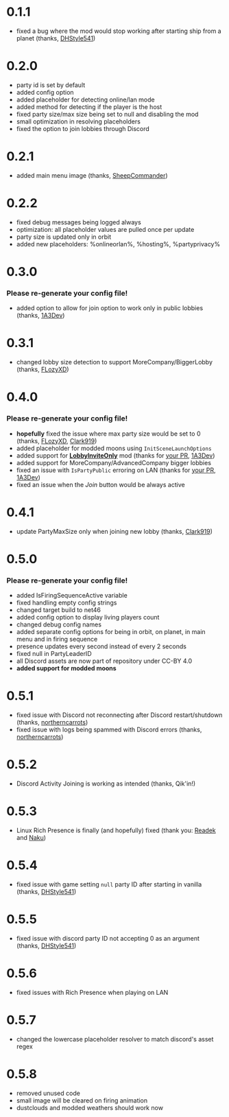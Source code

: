 # 0.1.1

- fixed a bug where the mod would stop working after starting ship from a planet (thanks, [DHStyle541](https://github.com/DHStyle541))

# 0.2.0

- party id is set by default
- added config option
- added placeholder for detecting online/lan mode
- added method for detecting if the player is the host
- fixed party size/max size being set to null and disabling the mod
- small optimization in resolving placeholders
- fixed the option to join lobbies through Discord

# 0.2.1

- added main menu image (thanks, [SheepCommander](https://github.com/SheepCommander))

# 0.2.2

- fixed debug messages being logged always
- optimization: all placeholder values are pulled once per update
- party size is updated only in orbit
- added new placeholders: %onlineorlan%, %hosting%, %partyprivacy%

# 0.3.0

### Please re-generate your config file!

- added option to allow for join option to work only in public lobbies (thanks, [1A3Dev](https://github.com/1A3Dev))

# 0.3.1

- changed lobby size detection to support MoreCompany/BiggerLobby (thanks, [FLozyXD](https://github.com/FLozyXD))

# 0.4.0

### Please re-generate your config file!

- **hopefully** fixed the issue where max party size would be set to 0 (thanks, [FLozyXD](https://github.com/FLozyXD), [Clark919](https://github.com/Clark919))
- added placeholder for modded moons using `InitSceneLaunchOptions`
- added support for **[LobbyInviteOnly](https://thunderstore.io/c/lethal-company/p/Dev1A3/LobbyInviteOnly/)** mod (thanks for [your PR](https://github.com/AndreyMrovol/LethalRichPresence/pull/3), [1A3Dev](https://github.com/1A3Dev))
- added support for MoreCompany/AdvancedCompany bigger lobbies
- fixed an issue with `IsPartyPublic` erroring on LAN (thanks for [your PR](https://github.com/AndreyMrovol/LethalRichPresence/pull/7), [1A3Dev](https://github.com/1A3Dev))
- fixed an issue when the _Join_ button would be always active

# 0.4.1

- update PartyMaxSize only when joining new lobby (thanks, [Clark919](https://github.com/Clark919))

# 0.5.0

### Please re-generate your config file!

- added IsFiringSequenceActive variable
- fixed handling empty config strings
- changed target build to net46
- added config option to display living players count
- changed debug config names
- added separate config options for being in orbit, on planet, in main menu and in firing sequence
- presence updates every second instead of every 2 seconds
- fixed null in PartyLeaderID
- all Discord assets are now part of repository under CC-BY 4.0
- **added support for modded moons**

# 0.5.1

- fixed issue with Discord not reconnecting after Discord restart/shutdown (thanks, [northerncarrots](https://github.com/northerncarrots))
- fixed issue with logs being spammed with Discord errors (thanks, [northerncarrots](https://github.com/northerncarrots))

# 0.5.2

- Discord Activity Joining is working as intended (thanks, Qik'in!)

# 0.5.3

- Linux Rich Presence is finally (and hopefully) fixed (thank you: [Readek](https://github.com/Readek) and [Naku](https://nnaku.com/))

# 0.5.4

- fixed issue with game setting `null` party ID after starting in vanilla (thanks, [DHStyle541](https://github.com/DHStyle541))

# 0.5.5

- fixed issue with discord party ID not accepting 0 as an argument (thanks, [DHStyle541](https://github.com/DHStyle541))

# 0.5.6

- fixed issues with Rich Presence when playing on LAN

# 0.5.7

- changed the lowercase placeholder resolver to match discord's asset regex

# 0.5.8

- removed unused code
- small image will be cleared on firing animation
- dustclouds and modded weathers should work now
